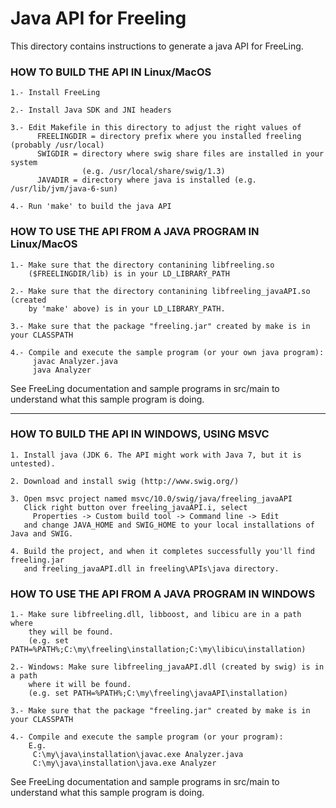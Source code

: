 
  # Java API for Freeling

  This directory contains instructions to generate a java API for FreeLing.

 ### HOW TO BUILD THE API IN Linux/MacOS

    1.- Install FreeLing 

    2.- Install Java SDK and JNI headers

    3.- Edit Makefile in this directory to adjust the right values of
          FREELINGDIR = directory prefix where you installed freeling (probably /usr/local)
          SWIGDIR = directory where swig share files are installed in your system
                    (e.g. /usr/local/share/swig/1.3)
          JAVADIR = directory where java is installed (e.g. /usr/lib/jvm/java-6-sun)

    4.- Run 'make' to build the java API


 ### HOW TO USE THE API FROM A JAVA PROGRAM IN Linux/MacOS
 
    1.- Make sure that the directory contanining libfreeling.so
        ($FREELINGDIR/lib) is in your LD_LIBRARY_PATH

    2.- Make sure that the directory contanining libfreeling_javaAPI.so (created 
        by 'make' above) is in your LD_LIBRARY_PATH.

    3.- Make sure that the package "freeling.jar" created by make is in your CLASSPATH
 
    4.- Compile and execute the sample program (or your own java program): 
         javac Analyzer.java
         java Analyzer

   See FreeLing documentation and sample programs in src/main to
   understand what this sample program is doing.

-------

 ### HOW TO BUILD THE API IN WINDOWS, USING MSVC

    1. Install java (JDK 6. The API might work with Java 7, but it is untested).

    2. Download and install swig (http://www.swig.org/)

    3. Open msvc project named msvc/10.0/swig/java/freeling_javaAPI
       Click right button over freeling_javaAPI.i, select
         Properties -> Custom build tool -> Command line -> Edit
       and change JAVA_HOME and SWIG_HOME to your local installations of Java and SWIG.

    4. Build the project, and when it completes successfully you'll find freeling.jar 
       and freeling_javaAPI.dll in freeling\APIs\java directory.


 ### HOW TO USE THE API FROM A JAVA PROGRAM IN WINDOWS
 
    1.- Make sure libfreeling.dll, libboost, and libicu are in a path where 
        they will be found.
        (e.g. set PATH=%PATH%;C:\my\freeling\installation;C:\my\libicu\installation)

    2.- Windows: Make sure libfreeling_javaAPI.dll (created by swig) is in a path 
        where it will be found.
        (e.g. set PATH=%PATH%;C:\my\freeling\javaAPI\installation)

    3.- Make sure that the package "freeling.jar" created by make is in your CLASSPATH
 
    4.- Compile and execute the sample program (or your program): 
        E.g.
         C:\my\java\installation\javac.exe Analyzer.java
         C:\my\java\installation\java.exe Analyzer

   See FreeLing documentation and sample programs in src/main to
   understand what this sample program is doing.

